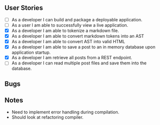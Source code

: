 ## User Stories

- [ ] As a developer I can build and package a deployable application.
- [ ] As a user I am able to successfully view a live application.
- [x] As a developer I am able to tokenize a markdown file.
- [x] As a developer I am able to convert markdown tokens into an AST
- [x] As a developer I am able to convert AST into valid HTML
- [x] As a developer I am able to save a post to an in memory database upon application startup.
- [x] As a developer I am retrieve all posts from a REST endpoint.
- [ ] As a developer I can read multiple post files and save them into the database.

## Bugs

## Notes
- Need to implement error handling during compilation.
- Should look at refactoring compiler.